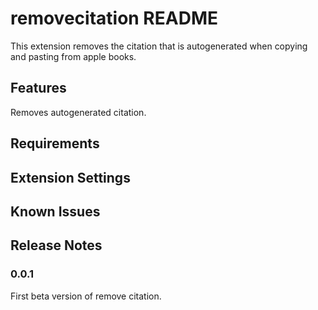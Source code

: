 # removecitation README

This extension removes the citation that is autogenerated when copying and pasting from apple books.

## Features

Removes autogenerated citation.

## Requirements

## Extension Settings

## Known Issues

## Release Notes

### 0.0.1

First beta version of remove citation.
